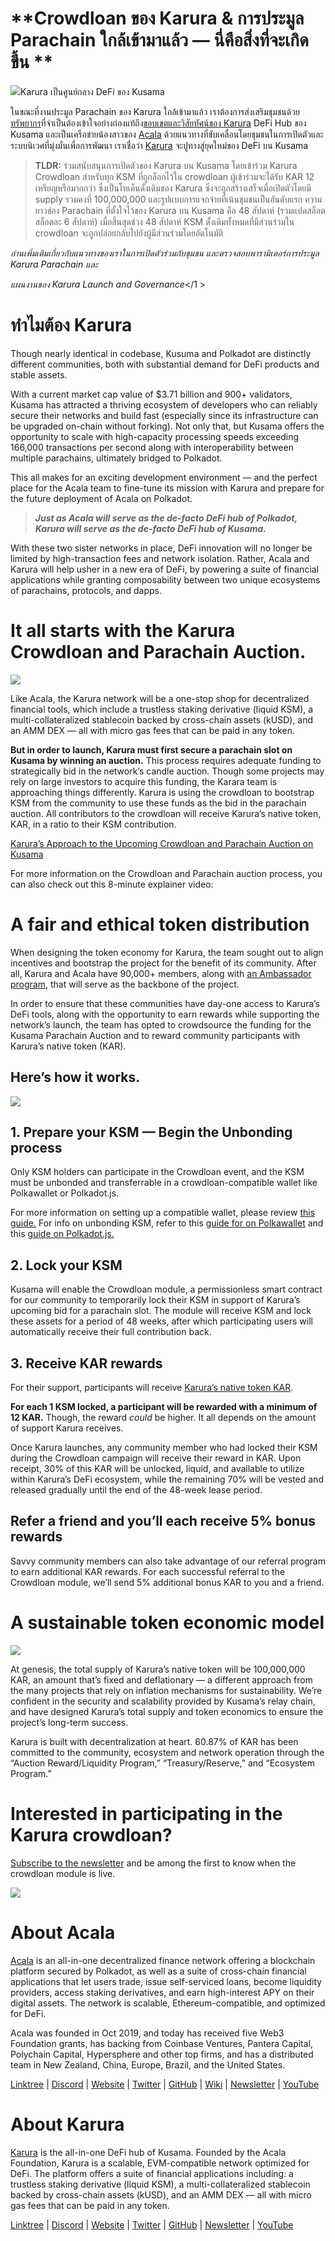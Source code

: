 # **Crowdloan ของ Karura & การประมูล Parachain ใกล้เข้ามาแล้ว — นี่คือสิ่งที่จะเกิดขึ้น **

![](https://miro.medium.com/max/3200/1*RowOyUTI3zui9ZyOb0euPQ.png)Karura เป็นศูนย์กลาง DeFi ของ Kusama

ในขณะที่งานประมูล Parachain ของ Karura ใกล้เข้ามาแล้ว เราต้องการส่งเสริมชุมชนด้วย[ทรัพยากร](https://wiki.acala.network/karura/crowdloan)ที่จำเป็นต้องเข้าใจอย่างถ่องแท้ถึง[ขอบเขตและวิสัยทัศน์ของ Karura](https://medium.com/acalanetwork/introducing-karura-acalas-defi-parachain-on-kusama-af2f2695b07a) DeFi Hub ของ Kusama และเป็นเครือข่ายน้องสาวของ [Acala](http://acala.network)  ด้วยแนวทางที่ขับเคลื่อนโดยชุมชนในการเปิดตัวและระบบนิเวศที่มุ่งมั่นเพื่อการพัฒนา เราเชื่อว่า [Karura](http://acala.network/karura) จะปูทางสู่ยุคใหม่ของ DeFi บน Kusama

> **TLDR:** ร่วมสนับสนุนการเปิดตัวของ Karura บน Kusama โดยเข้าร่วม Karura Crowdloan  สำหรับทุก KSM ที่ถูกล็อกไว้ใน crowdloan ผู้เข้าร่วมจะได้รับ KAR 12 เหรียญหรือมากกว่า ซึ่งเป็นโทเค็นดั้งเดิมของ Karura ซึ่งจะถูกสร้างเสร็จเมื่อเปิดตัวโดยมี supply รวมคงที่ 100,000,000 และรูปแบบการแจกจ่ายที่เน้นชุมชนเป็นอันดับแรก  ความยาวช่อง Parachain ที่ตั้งใจไว้ของ Karura บน Kusama คือ 48 สัปดาห์ (รวมแปดสล็อต สล็อตละ 6 สัปดาห์)  เมื่อสิ้นสุดช่วง 48 สัปดาห์ KSM ดั้งเดิมทั้งหมดที่มีส่วนร่วมใน crowdloan จะถูกปล่อยกลับไปยังผู้มีส่วนร่วมโดยอัตโนมัติ

_อ่านเพิ่มเติมเกี่ยวกับแนวทางของเราในการเปิดตัวร่วมกับชุมชน และตรวจสอบพารามิเตอร์การประมูล Karura Parachain และ_

_แผนงานของ Karura Launch and Governance_</1 > </p> 



# ทำไมต้อง Karura

Though nearly identical in codebase, Kusuma and Polkadot are distinctly different communities, both with substantial demand for DeFi products and stable assets.

With a current market cap value of $3.71 billion and 900+ validators, Kusama has attracted a thriving ecosystem of developers who can reliably secure their networks and build fast (especially since its infrastructure can be upgraded on-chain without forking). Not only that, but Kusama offers the opportunity to scale with high-capacity processing speeds exceeding 166,000 transactions per second along with interoperability between multiple parachains, ultimately bridged to Polkadot.

This all makes for an exciting development environment — and the perfect place for the Acala team to fine-tune its mission with Karura and prepare for the future deployment of Acala on Polkadot.



> **_Just as Acala will serve as the de-facto DeFi hub of Polkadot, Karura will serve as the de-facto DeFi hub of Kusama._**

With these two sister networks in place, DeFi innovation will no longer be limited by high-transaction fees and network isolation. Rather, Acala and Karura will help usher in a new era of DeFi, by powering a suite of financial applications while granting composability between two unique ecosystems of parachains, protocols, and dapps.



# It all starts with the Karura Crowdloan and Parachain Auction.

![](https://miro.medium.com/max/2008/1\*CHTrJqD3RI7yvf8WzA9APQ.png)

Like Acala, the Karura network will be a one-stop shop for decentralized financial tools, which include a trustless staking derivative (liquid KSM), a multi-collateralized stablecoin backed by cross-chain assets (kUSD), and an AMM DEX — all with micro gas fees that can be paid in any token.

**But in order to launch, Karura must first secure a parachain slot on Kusama by winning an auction.** This process requires adequate funding to strategically bid in the network’s candle auction. Though some projects may rely on large investors to acquire this funding, the Karara team is approaching things differently. Karura is using the crowdloan to bootstrap KSM from the community to use these funds as the bid in the parachain auction. All contributors to the crowdloan will receive Karura’s native token, KAR, in a ratio to their KSM contribution.

[Karura’s Approach to the Upcoming Crowdloan and Parachain Auction on Kusama](https://medium.com/acalanetwork/karuras-approach-to-the-upcoming-parachain-lease-offering-plo-on-kusama-12fbf09ee463)

For more information on the Crowdloan and Parachain auction process, you can also check out this 8-minute explainer video:



# A fair and ethical token distribution

When designing the token economy for Karura, the team sought out to align incentives and bootstrap the project for the benefit of its community. After all, Karura and Acala have 90,000+ members, along with [an Ambassador program](https://medium.com/acalanetwork/join-the-acala-aces-ambassador-program-9829642680d0), that will serve as the backbone of the project.

In order to ensure that these communities have day-one access to Karura’s DeFi tools, along with the opportunity to earn rewards while supporting the network’s launch, the team has opted to crowdsource the funding for the Kusama Parachain Auction and to reward community participants with Karura’s native token (KAR).



## Here’s how it works.

![](https://miro.medium.com/max/2458/1\*JCsCYAjGjwjBmet8nKpVKg.png)



## **1\. Prepare your KSM — Begin the Unbonding process**

Only KSM holders can participate in the Crowdloan event, and the KSM must be unbonded and transferrable in a crowdloan-compatible wallet like Polkawallet or Polkadot.js.

For more information on setting up a compatible wallet, please review [this guide.](https://wiki.acala.network/karura/ksm-address/create-new-ksm-account) For info on unbonding KSM, refer to this [guide for on Polkawallet](https://wiki.acala.network/karura/ksm-address/unstake-polkawallet) and this [guide on Polkadot.js.](https://wiki.acala.network/karura/ksm-address/unstaking-your-ksm-tokens-on-polkadot.-js-extension)



## **2\. Lock your KSM**

Kusama will enable the Crowdloan module, a permissionless smart contract for our community to temporarily lock their KSM in support of Karura’s upcoming bid for a parachain slot. The module will receive KSM and lock these assets for a period of 48 weeks, after which participating users will automatically receive their full contribution back.



## **3\. Receive KAR rewards**

For their support, participants will receive [Karura’s native token KAR](https://acala.network/karura/token).

**For each 1 KSM locked, a participant will be rewarded with a minimum of 12 KAR.** Though, the reward _could_ be higher. It all depends on the amount of support Karura receives.

Once Karura launches, any community member who had locked their KSM during the Crowdloan campaign will receive their reward in KAR. Upon receipt, 30% of this KAR will be unlocked, liquid, and available to utilize within Karura’s DeFi ecosystem, while the remaining 70% will be vested and released gradually until the end of the 48-week lease period.



## **Refer a friend and you’ll each receive 5% bonus rewards**

Savvy community members can also take advantage of our referral program to earn additional KAR rewards. For each successful referral to the Crowdloan module, we’ll send 5% additional bonus KAR to you and a friend.



# A sustainable token economic model

![](https://miro.medium.com/max/3200/0\*VvGrUVcmSdtC9cQw)

At genesis, the total supply of Karura’s native token will be 100,000,000 KAR, an amount that’s fixed and deflationary — a different approach from the many projects that rely on inflation mechanisms for sustainability. We’re confident in the security and scalability provided by Kusama’s relay chain, and have designed Karura’s total supply and token economics to ensure the project’s long-term success.

Karura is built with decentralization at heart. 60.87% of KAR has been committed to the community, ecosystem and network operation through the “Auction Reward/Liquidity Program,” “Treasury/Reserve,” and “Ecosystem Program.”



# **Interested in participating in the Karura crowdloan?**

[Subscribe to the newsletter](https://share.hsforms.com/1X9RxkXk-R62I0VNbATaDXw4h8qc) and be among the first to know when the crowdloan module is live.

![](https://miro.medium.com/max/2402/1\*oac6FehxVOu8zmzUxj8EYw.png)



# About Acala

[Acala](http://acala.network/) is an all-in-one decentralized finance network offering a blockchain platform secured by Polkadot, as well as a suite of cross-chain financial applications that let users trade, issue self-serviced loans, become liquidity providers, access staking derivatives, and earn high-interest APY on their digital assets. The network is scalable, Ethereum-compatible, and optimized for DeFi.

Acala was founded in Oct 2019, and today has received five Web3 Foundation grants, has backing from Coinbase Ventures, Pantera Capital, Polychain Capital, Hypersphere and other top firms, and has a distributed team in New Zealand, China, Europe, Brazil, and the United States.

[Linktree](https://linktr.ee/acalanetwork) | [Discord](https://discord.gg/vdbFVCH) | [Website](https://acala.network/) | [Twitter](https://twitter.com/AcalaNetwork) | [GitHub](https://github.com/AcalaNetwork/Acala) | [Wiki](https://github.com/AcalaNetwork/Acala/wiki) | [Newsletter](https://share.hsforms.com/1X9RxkXk-R62I0VNbATaDXw4h8qc) | [YouTube](http://youtube.com/c/acalanetwork)



# About Karura

[Karura](http://acala.network/karura) is the all-in-one DeFi hub of Kusama. Founded by the Acala Foundation, Karura is a scalable, EVM-compatible network optimized for DeFi. The platform offers a suite of financial applications including: a trustless staking derivative (liquid KSM), a multi-collateralized stablecoin backed by cross-chain assets (kUSD), and an AMM DEX — all with micro gas fees that can be paid in any token.

[Linktree](http://linktr.ee/karuranetwork) | [Discord](https://discord.gg/vdbFVCH) | [Website](http://acala.network/karura) | [Twitter](https://twitter.com/KaruraNetwork) | [GitHub](https://github.com/AcalaNetwork/Acala) | [Newsletter](https://share.hsforms.com/1X9RxkXk-R62I0VNbATaDXw4h8qc) | [YouTube](http://youtube.com/c/acalanetwork)
